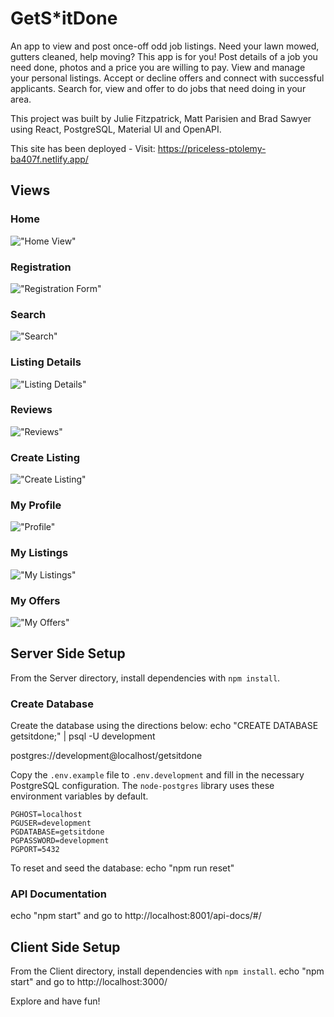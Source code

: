 # GetS*itDone

An app to view and post once-off odd job listings. Need your lawn mowed, gutters cleaned, help moving? This app is for you! Post details of a job you need done, photos and a price you are willing to pay. View and manage your personal listings. Accept or decline offers and connect with successful applicants. Search for, view and offer to do jobs that need doing in your area. 

This project was built by Julie Fitzpatrick, Matt Parisien and Brad Sawyer using React, PostgreSQL, Material UI and OpenAPI. 

This site has been deployed - Visit: https://priceless-ptolemy-ba407f.netlify.app/

## Views

### Home
!["Home View"](https://github.com/julezfitz/LHL-Final/blob/main/app-imgs/home.jpg?raw=true)

### Registration
!["Registration Form"](https://github.com/julezfitz/LHL-Final/blob/main/app-imgs/home.jpg?raw=true)

### Search
!["Search"](https://github.com/julezfitz/LHL-Final/blob/main/app-imgs/home.jpg?raw=true)

### Listing Details
!["Listing Details"](https://github.com/julezfitz/LHL-Final/blob/main/app-imgs/home.jpg?raw=true)

### Reviews
!["Reviews"](https://github.com/julezfitz/LHL-Final/blob/main/app-imgs/ratings.jpg?raw=true)

### Create Listing
!["Create Listing"](https://github.com/julezfitz/LHL-Final/blob/main/app-imgs/new-listing.jpg?raw=true)

### My Profile
!["Profile"](https://github.com/julezfitz/LHL-Final/blob/main/app-imgs/home.jpg?raw=true)

### My Listings
!["My Listings"](https://github.com/julezfitz/LHL-Final/blob/main/app-imgs/my-listings.jpg?raw=true)

### My Offers
!["My Offers"](https://github.com/julezfitz/LHL-Final/blob/main/app-imgs/my-offers.jpg?raw=true)


## Server Side Setup

From the Server directory, install dependencies with `npm install`.

### Create Database

Create the database using the directions below:
echo "CREATE DATABASE getsitdone;" | psql -U development

postgres://development@localhost/getsitdone

Copy the `.env.example` file to `.env.development` and fill in the necessary PostgreSQL configuration. The `node-postgres` library uses these environment variables by default.

```
PGHOST=localhost
PGUSER=development
PGDATABASE=getsitdone
PGPASSWORD=development
PGPORT=5432
```

To reset and seed the database:
echo "npm run reset"

### API Documentation

echo "npm start" and go to http://localhost:8001/api-docs/#/

## Client Side Setup

From the Client directory, install dependencies with `npm install`.
echo "npm start" and go to http://localhost:3000/

Explore and have fun!
